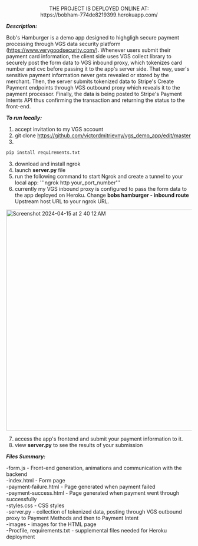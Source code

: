 <p align="center">
     THE PROJECT IS DEPLOYED ONLINE AT:  <br>
   https://bobham-774de8219399.herokuapp.com/
</p>

_**Description:**_

Bob's Hamburger is a demo app designed to highgligh secure payment processing through VGS data security platform (https://www.verygoodsecurity.com/). 
Whenever users submit their payment card information, the client side uses VGS collect library to securely post the form data to VGS inbound proxy, which tokenizes card number and cvc before passing it to the app's server side.
That way, user's sensitive payment information never gets revealed or stored by the merchant. Then, the server submits tokenized data to Stripe's Create Payment endpoints through VGS outbound proxy which reveals it to the payment processor.
Finally, the data is being posted to Stripe's Payment Intents API thus confirming the transaction and returning the status to the front-end.

_**To run locally:**_ <br>

1. accept invitation to my VGS account
1. git clone https://github.com/victordmitrievny/vgs_demo_app/edit/master
2.
```bash
pip install requirements.txt
```
3. download and install ngrok
4. launch **server.py** file
5. run the following command to start Ngrok and create a tunnel to your local app:
   '''ngrok http your_port_number'''
6. currently my VGS inbound proxy is configured to pass the form data to the app deployed on Heroku. Change **bobs hamburger - inbound route** Upstream host URL to your ngrok URL.
<img width="600" alt="Screenshot 2024-04-15 at 2 40 12 AM" src="https://github.com/victordmitrievny/vgs_demo_app/assets/125769590/1f5bf31d-d067-4d8a-a5ee-42113f245ab2">

7. access the app's frontend and submit your payment information to it.
8. view **server.py** to see the results of your submission
 
_**Files Summary:**_ <br>

-form.js - Front-end generation, animations and communication with the backend <br>
-index.html - Form page <br>
-payment-failure.html - Page generated when payment failed <br>
-payment-success.html - Page generated when payment went through successfully <br>
-styles.css - CSS styles <br>
-server.py - collection of tokenized data, posting through VGS outbound proxy to Payment Methods and then to Payment Intent<br>
-images - images for the HTML page <br>
-Procfile, requirements.txt - supplemental files needed for Heroku deployment <br>
 

